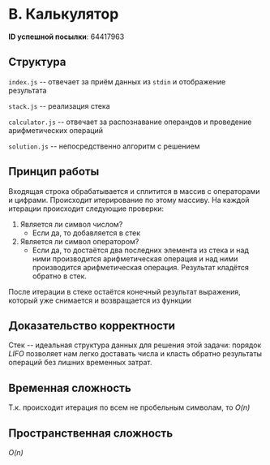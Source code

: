 # B. Калькулятор

**ID успешной посылки**: 64417963

## Структура

`index.js` -- отвечает за приём данных из `stdin` и отображение результата

`stack.js` -- реализация стека

`calculator.js` -- отвечает за распознавание операндов и проведение арифметических операций

`solution.js` -- непосредственно алгоритм с решением

## Принцип работы
Входящая строка обрабатывается и сплитится в массив с операторами и цифрами.
Происходит итерирование по этому массиву. На каждой итерации происходит следующие проверки:

1. Является ли символ числом?
   * Если да, то добавляется в стек
2. Является ли символ оператором?
   * Если да, то достаётся два последних элемента из стека и над ними производится арифметическая операция
   и над ними производится арифметическая операция. Результат кладётся обратно в стек.
   
После итерации в стеке остаётся конечный результат выражения, который уже снимается и возвращается из функции

## Доказательство корректности 
Стек -- идеальная структура данных для решения этой задачи:
порядок *LIFO* позволяет нам легко доставать числа и класть обратно результаты операций без лишних временных затрат.

## Временная сложность
Т.к. происходит итерация по всем не пробельным символам, то *O(n)*

## Пространственная сложность
*O(n)*